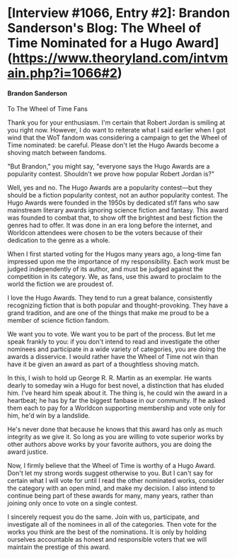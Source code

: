 # [Interview #1066, Entry #2]: Brandon Sanderson's Blog: The Wheel of Time Nominated for a Hugo Award](https://www.theoryland.com/intvmain.php?i=1066#2)

#### Brandon Sanderson

To The Wheel of Time Fans

Thank you for your enthusiasm. I'm certain that Robert Jordan is smiling at you right now. However, I do want to reiterate what I said earlier when I got wind that the WoT fandom was considering a campaign to get the Wheel of Time nominated: be careful. Please don't let the Hugo Awards become a shoving match between fandoms.

"But Brandon," you might say, "everyone says the Hugo Awards are a popularity contest. Shouldn't we prove how popular Robert Jordan is?"

Well, yes and no. The Hugo Awards are a popularity contest—but they should be a fiction popularity contest, not an author popularity contest. The Hugo Awards were founded in the 1950s by dedicated sf/f fans who saw mainstream literary awards ignoring science fiction and fantasy. This award was founded to combat that, to show off the brightest and best fiction the genres had to offer. It was done in an era long before the internet, and Worldcon attendees were chosen to be the voters because of their dedication to the genre as a whole.

When I first started voting for the Hugos many years ago, a long-time fan impressed upon me the importance of my responsibility. Each work must be judged independently of its author, and must be judged against the competition in its category. We, as fans, use this award to proclaim to the world the fiction we are proudest of.

I love the Hugo Awards. They tend to run a great balance, consistently recognizing fiction that is both popular and thought-provoking. They have a grand tradition, and are one of the things that make me proud to be a member of science fiction fandom.

We want you to vote. We want you to be part of the process. But let me speak frankly to you: if you don't intend to read and investigate the other nominees and participate in a wide variety of categories, you are doing the awards a disservice. I would rather have the Wheel of Time not win than have it be given an award as part of a thoughtless shoving match.

In this, I wish to hold up George R. R. Martin as an exemplar. He wants dearly to someday win a Hugo for best novel, a distinction that has eluded him. I've heard him speak about it. The thing is, he could win the award in a heartbeat; he has by far the biggest fanbase in our community. If he asked them each to pay for a Worldcon supporting membership and vote only for him, he'd win by a landslide.

He's never done that because he knows that this award has only as much integrity as we give it. So long as you are willing to vote superior works by other authors above works by your favorite authors, you are doing the award justice.

Now, I firmly believe that the Wheel of Time is worthy of a Hugo Award. Don't let my strong words suggest otherwise to you. But I can't say for certain what I will vote for until I read the other nominated works, consider the category with an open mind, and make my decision. I also intend to continue being part of these awards for many, many years, rather than joining only once to vote on a single contest.

I sincerely request you do the same. Join with us, participate, and investigate all of the nominees in all of the categories. Then vote for the works you think are the best of the nominations. It is only by holding ourselves accountable as honest and responsible voters that we will maintain the prestige of this award.

